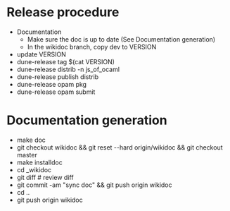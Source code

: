 # Release procedure
* Documentation
  * Make sure the doc is up to date (See Documentation generation)
  * In the wikidoc branch, copy dev to VERSION
* update VERSION
* dune-release tag $(cat VERSION)
* dune-release distrib -n js_of_ocaml
* dune-release publish distrib
* dune-release opam pkg
* dune-release opam submit

# Documentation generation
* make doc
* git checkout wikidoc && git reset --hard origin/wikidoc && git checkout master
* make installdoc
* cd _wikidoc
* git diff # review diff
* git commit -am "sync doc" && git push origin wikidoc
* cd ..
* git push origin wikidoc
